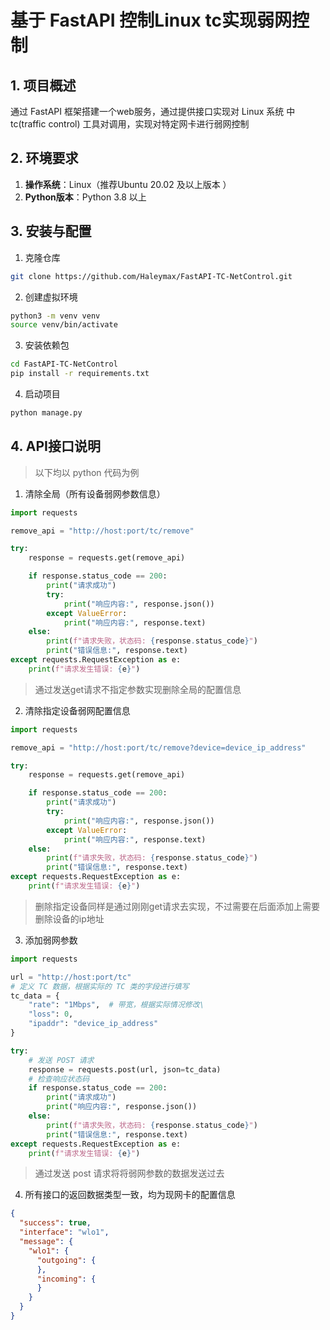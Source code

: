 # 基于 FastAPI 控制Linux tc实现弱网控制

## 1. 项目概述
通过 FastAPI 框架搭建一个web服务，通过提供接口实现对 Linux 系统
中 tc(traffic control) 工具对调用，实现对特定网卡进行弱网控制
## 2. 环境要求
1. **操作系统**：Linux（推荐Ubuntu 20.02 及以上版本 ）
2. **Python版本**：Python 3.8 以上

## 3. 安装与配置
1. 克隆仓库
```bash
git clone https://github.com/Haleymax/FastAPI-TC-NetControl.git
```
2. 创建虚拟环境
```bash
python3 -m venv venv
source venv/bin/activate
```
3. 安装依赖包
```bash
cd FastAPI-TC-NetControl
pip install -r requirements.txt 
```

4. 启动项目
```bash
python manage.py
```

## 4. API接口说明
> 以下均以 python 代码为例
1. 清除全局（所有设备弱网参数信息）
```python
import requests

remove_api = "http://host:port/tc/remove"

try:
    response = requests.get(remove_api)

    if response.status_code == 200:
        print("请求成功")
        try:
            print("响应内容:", response.json())
        except ValueError:
            print("响应内容:", response.text)
    else:
        print(f"请求失败，状态码: {response.status_code}")
        print("错误信息:", response.text)
except requests.RequestException as e:
    print(f"请求发生错误: {e}")
```
> 通过发送get请求不指定参数实现删除全局的配置信息

2. 清除指定设备弱网配置信息
```python
import requests

remove_api = "http://host:port/tc/remove?device=device_ip_address"

try:
    response = requests.get(remove_api)

    if response.status_code == 200:
        print("请求成功")
        try:
            print("响应内容:", response.json())
        except ValueError:
            print("响应内容:", response.text)
    else:
        print(f"请求失败，状态码: {response.status_code}")
        print("错误信息:", response.text)
except requests.RequestException as e:
    print(f"请求发生错误: {e}")

```
> 删除指定设备同样是通过刚刚get请求去实现，不过需要在后面添加上需要删除设备的ip地址

3. 添加弱网参数
```python
import requests

url = "http://host:port/tc"
# 定义 TC 数据，根据实际的 TC 类的字段进行填写
tc_data = {
    "rate": "1Mbps",  # 带宽，根据实际情况修改\
    "loss": 0,
    "ipaddr": "device_ip_address"
}

try:
    # 发送 POST 请求
    response = requests.post(url, json=tc_data)
    # 检查响应状态码
    if response.status_code == 200:
        print("请求成功")
        print("响应内容:", response.json())
    else:
        print(f"请求失败，状态码: {response.status_code}")
        print("错误信息:", response.text)
except requests.RequestException as e:
    print(f"请求发生错误: {e}")
```
> 通过发送 post 请求将将弱网参数的数据发送过去

4. 所有接口的返回数据类型一致，均为现网卡的配置信息
```json
{
  "success": true,
  "interface": "wlo1",
  "message": {
    "wlo1": {
      "outgoing": {
      },
      "incoming": {
      }
    }
  }
}
```